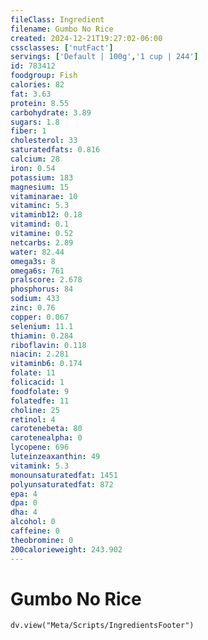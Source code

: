 ```yaml
---
fileClass: Ingredient
filename: Gumbo No Rice
created: 2024-12-21T19:27:02-06:00
cssclasses: ['nutFact']
servings: ['Default | 100g','1 cup | 244']
id: 783412
foodgroup: Fish
calories: 82
fat: 3.63
protein: 8.55
carbohydrate: 3.89
sugars: 1.8
fiber: 1
cholesterol: 33
saturatedfats: 0.816
calcium: 28
iron: 0.54
potassium: 183
magnesium: 15
vitaminarae: 10
vitaminc: 5.3
vitaminb12: 0.18
vitamind: 0.1
vitamine: 0.52
netcarbs: 2.89
water: 82.44
omega3s: 8
omega6s: 761
pralscore: 2.678
phosphorus: 84
sodium: 433
zinc: 0.76
copper: 0.067
selenium: 11.1
thiamin: 0.284
riboflavin: 0.118
niacin: 2.281
vitaminb6: 0.174
folate: 11
folicacid: 1
foodfolate: 9
folatedfe: 11
choline: 25
retinol: 4
carotenebeta: 80
carotenealpha: 0
lycopene: 696
luteinzeaxanthin: 49
vitamink: 5.3
monounsaturatedfat: 1451
polyunsaturatedfat: 872
epa: 4
dpa: 0
dha: 4
alcohol: 0
caffeine: 0
theobromine: 0
200calorieweight: 243.902
---
```


# Gumbo No Rice

```dataviewjs
dv.view("Meta/Scripts/IngredientsFooter")
```